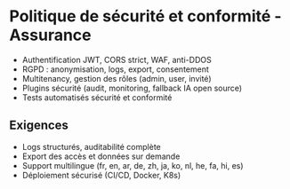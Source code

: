# Politique de sécurité et conformité - Assurance

- Authentification JWT, CORS strict, WAF, anti-DDOS
- RGPD : anonymisation, logs, export, consentement
- Multitenancy, gestion des rôles (admin, user, invité)
- Plugins sécurité (audit, monitoring, fallback IA open source)
- Tests automatisés sécurité et conformité

## Exigences
- Logs structurés, auditabilité complète
- Export des accès et données sur demande
- Support multilingue (fr, en, ar, de, zh, ja, ko, nl, he, fa, hi, es)
- Déploiement sécurisé (CI/CD, Docker, K8s)
